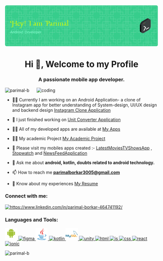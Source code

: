 ![logo](https://github.com/Parimal-b/Parimal-b/blob/main/github-header-image.png)
<h1 align="center">Hi 👋, Welcome to my Profile </h1>
<h3 align="center">A passionate mobile app developer.</h3>

<img align="right" alt="coding" width="400" src="https://cdn.dribbble.com/users/2131993/screenshots/4948736/thoughtworks-gif_dribbble.gif">

<p align="left"> <img src="https://komarev.com/ghpvc/?username=parimal-b&label=Profile%20views&color=0e75b6&style=flat" alt="parimal-b" /> </p>

- 👨‍💻 Currently I am working on an Android Application- a clone of Instagram app for better understanding of System-design, UI/UX design and backend design [Instagram Clone Application](https://github.com/Parimal-b/InstagramCloneApp)
  
- 🔭 I just finished working on [Unit Converter Application](https://github.com/Parimal-b/unit-converter-app)

- 👨‍💻 All of my developed apps are available at [My Apps](https://1drv.ms/f/s!AgvsbrR-mPDyhEsCkiHlsdT1UVa3?e=USZvbe)
- 👨‍💻 My academic Project [My Academic Project](https://github.com/Parimal-b/EatzyFoodDeliveryApp)


- 🔭 Please visit my mobiles apps created :-
 [LatestMoviesTVShowsApp](https://github.com/Parimal-b/TMDBClient) ,
 [Stopwatch](https://github.com/Parimal-b/StopWatch) and [NewsFeedApplication](https://github.com/Parimal-b/NewsFeedApplication)

- 💬 Ask me about **android, kotlin, doubts related to android technology.**

- 📫 How to reach me **parimalborkar3005@gmail.com**

- 📄 Know about my experiences [My Resume](https://1drv.ms/b/s!AgvsbrR-mPDyhXzl-qbFwkB-DNpQ?e=nyFjeC)

<h3 align="left">Connect with me:</h3>
<p align="left">
<a href="https://www.linkedin.com/in/parimal-borkar-464741192/" target="blank"><img align="center" src="https://raw.githubusercontent.com/rahuldkjain/github-profile-readme-generator/master/src/images/icons/Social/linked-in-alt.svg" alt="https://www.linkedin.com/in/parimal-borkar-464741192/" height="30" width="40" /></a>
</p>

<h3 align="left">Languages and Tools:</h3>
<p align="left"> 
  <a href="https://developer.android.com" target="_blank" rel="noreferrer"> <img src="https://raw.githubusercontent.com/devicons/devicon/master/icons/android/android-original-wordmark.svg" alt="android" width="40" height="40"/> </a>
  <a href="https://www.figma.com/" target="_blank" rel="noreferrer"> <img src="https://www.vectorlogo.zone/logos/figma/figma-icon.svg" alt="figma" width="40" height="40"/> </a>
  <a href="https://www.java.com" target="_blank" rel="noreferrer"> <img src="https://raw.githubusercontent.com/devicons/devicon/master/icons/java/java-original.svg" alt="java" width="40" height="40"/> </a> 
  <a href="https://kotlinlang.org" target="_blank" rel="noreferrer"> <img src="https://www.vectorlogo.zone/logos/kotlinlang/kotlinlang-icon.svg" alt="kotlin" width="40" height="40"/> </a> 
  <a href="https://www.mysql.com/" target="_blank" rel="noreferrer"> <img src="https://raw.githubusercontent.com/devicons/devicon/master/icons/mysql/mysql-original-wordmark.svg" alt="mysql" width="40" height="40"/> </a> 
  <a href="https://unity.com/" target="_blank" rel="noreferrer"> <img src="https://www.vectorlogo.zone/logos/unity3d/unity3d-icon.svg" alt="unity" width="40" height="40"/> </a>
  <a href="https://html.com/html5/" target="_blank" rel="noreferrer"> <img src="https://cdn.jsdelivr.net/gh/devicons/devicon@latest/icons/html5/html5-original-wordmark.svg" alt="html" width="40" height="40"/> </a>
  <a href="https://developer.mozilla.org/en-US/docs/Learn/JavaScript/First_steps/What_is_JavaScript" target="_blank" rel="noreferrer"> <img src="https://cdn.jsdelivr.net/gh/devicons/devicon@latest/icons/javascript/javascript-original.svg" alt="js" width="40" height="40"/> </a>
  <a href="https://developer.mozilla.org/en-US/docs/Web/CSS" target="_blank" rel="noreferrer"> <img src="https://cdn.jsdelivr.net/gh/devicons/devicon@latest/icons/css3/css3-original-wordmark.svg" alt="css" width="40" height="40"/> </a>
  <a href="https://react.dev/" target="_blank" rel="noreferrer"> <img src="https://cdn.jsdelivr.net/gh/devicons/devicon@latest/icons/react/react-original-wordmark.svg" alt="react" width="40" height="40"/> </a>
  <a href="https://ionicframework.com/" target="_blank" rel="noreferrer"> <img src="https://cdn.jsdelivr.net/gh/devicons/devicon@latest/icons/ionic/ionic-original.svg" alt="ionic" width="40" height="40"/> </a>
</p>

<p><img align="left" src="https://github-readme-stats.vercel.app/api/top-langs?username=parimal-b&show_icons=true&locale=en&layout=compact" alt="parimal-b" /></p>
